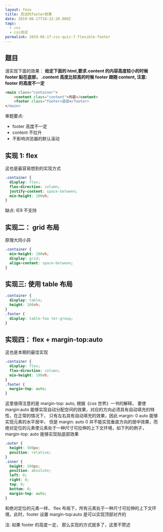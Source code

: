 ```yaml
---
layout: fexo
title: 灵活的footer效果
date: 2019-06-17T18:22:20.000Z
tags:
  - css
  - css测试
permalink: 2019-06-17-css-quiz-7-flexible-footer
---
```


## 题目

请实现下面的效果： **给定下面的 html,要求.content 的内容高度较小的时候 footer 贴在底部， .content 高度比较高的时候 footer 跟随 content, 注意: footer 的高度不一定**

```html
<main class="container">
    <content class="content">内容</content>
    <footer class="footer>底部</footer>
</main>
```

审题要点:

- footer 高度不一定
- content 不拉升
- 不影响浏览器的默认滚动

## 实现 1: flex

这也是最容易想到的实现方式

```css
.container {
  display: flex;
  flex-direction: column;
  justify-content: space-between;
  min-height: 100vh;
}
```

缺点: IE9 不支持

## 实现二： grid 布局

原理大同小异

```css
.container {
  min-height: 100vh;
  display: grid;
  align-content: space-between;
}
```

## 实现三: 使用 table 布局

```css
.container {
  display: table;
  height: 100vh;
}
.footer {
  display: table-foo ter-group;
}
```

## 实现四： flex + margin-top:auto

这也是本期的最佳实现

```css
.container {
  display: flex;
  flex-direction: column;
  min-height: 100vh;
}
.footer {
  margin-top: auto;
}
```

这里值得注意的是 margin-top: auto, 根据《css 世界》一书的解释， 要使 margin:auto 能够实现自动分配空间的效果，对应的方向必须具有自动填充的特性，在正常的情况下， 只有左右具有自动填充的效果，因此 margin: 0 auto 能够实现元素的水平居中， 但是 margin: auto 0 并不能实现垂直方向的居中效果，而绝对定位的元素使元素处于一种尺寸可拉伸的上下文环境，如下列的例子， margin-top: auto 能够实现贴底部效果

```css
.outer {
  height: 500px;
  position: relative;
}
.inner {
  height: 200px;
  position: absolute;
  left: 0;
  right: 0;
  top: 0;
  bottom: 0;
  margin-top: auto;
}
```

和绝对定位的元素一样， flex 布局下，所有元素处于一种尺寸可拉伸的上下文环境，此时，footer 设置 margin-top:auto 是可以实现顶部对齐的

注: 如果 footer 的高度一定， 那么实现的方式就多了，这里不赘述
